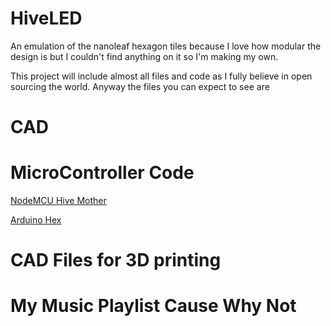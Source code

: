 # HiveLED
An emulation of the nanoleaf hexagon tiles because I love how modular the design is but I couldn't find anything on it so I'm making my own.

This project will include almost all files and code as I fully believe in open sourcing the world. Anyway the files you can expect to see are
# CAD
# MicroController Code
[NodeMCU Hive Mother](hex_controllerTest.ino)

[Arduino Hex](hex_nanoTest.ino)
# CAD Files for 3D printing


# My Music Playlist Cause Why Not
